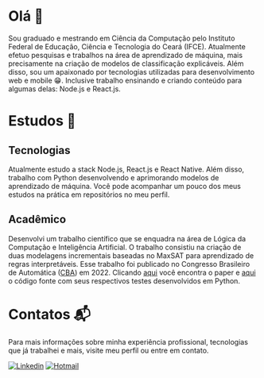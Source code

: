 # Olá  :wave:
Sou graduado e mestrando em Ciência da Computação pelo Instituto Federal de Educação, Ciência e Tecnologia do Ceará (IFCE). Atualmente efetuo pesquisas e trabalhos na área de aprendizado de máquina, mais precisamente na criação de modelos de classificação explicáveis. Além disso, sou um apaixonado por tecnologias utilizadas para desenvolvimento web e mobile 😁. Inclusive trabalho ensinando e criando conteúdo para algumas delas: Node.js e React.js.

# Estudos :book:
## Tecnologias
Atualmente estudo a stack Node.js, React.js e React Native. Além disso, trabalho com Python desenvolvendo e aprimorando modelos de aprendizado de máquina. Você pode acompanhar um pouco dos meus estudos na prática em repositórios no meu perfil.

## Acadêmico
Desenvolvi um trabalho científico que se enquadra na área de Lógica da Computação e Inteligência Artificial. O trabalho consistiu na criação de duas modelagens incrementais baseadas no MaxSAT para aprendizado de regras interpretáveis. Esse trabalho foi publicado no Congresso Brasileiro de Automática ([CBA](https://www.sba.org.br/cba2022/)) em 2022. Clicando [aqui](https://www.sba.org.br/cba2022/wp-content/uploads/artigos_cba2022/paper_7856.pdf) você encontra o paper e [aqui](https://github.com/cacajr/Abordagens-Para-Aprendizado-de-Regras-de-Classificacao-Interpretavel) o código fonte com seus respectivos testes desenvolvidos em Python.

# Contatos :mailbox_with_mail:
Para mais informações sobre minha experiência profissional, tecnologias que já trabalhei e mais, visite meu perfil ou entre em contato.

[![Linkedin](https://img.shields.io/badge/-Carlos%20Júnior-0077b5?style=flat&logo=Linkedin&logoColor=white&link=https://https://www.linkedin.com/in/carlos-j%C3%BAnior-b6318a193/)](https://www.linkedin.com/in/carlos-j%C3%BAnior-b6318a193/) [![Hotmail](https://img.shields.io/badge/-realcarlos7@hotmail.com-0078d4?style=flat&logo=Microsoft%20Outlook&logoColor=white&link=mailto:realcarlos7@hotmail.com)](mailto:realcarlos7@hotmail.com)
